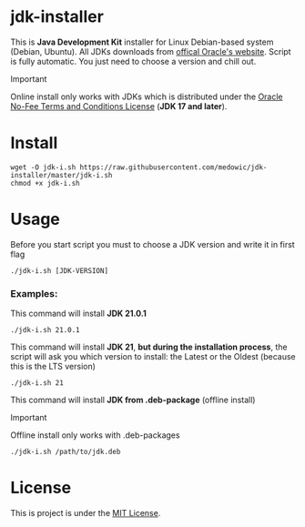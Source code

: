 # jdk-installer
This is **Java Development Kit** installer for Linux Debian-based system (Debian, Ubuntu). All JDKs downloads from [offical Oracle's website](https://www.oracle.com/java/technologies/downloads/). Script is fully automatic. You just need to choose a version and chill out.
> [!IMPORTANT]
> Online install only works with JDKs which is distributed under the [Oracle No-Fee Terms and Conditions License](https://java.com/freeuselicense) (**JDK 17 and later**).
# Install
```shell
wget -O jdk-i.sh https://raw.githubusercontent.com/medowic/jdk-installer/master/jdk-i.sh
chmod +x jdk-i.sh
```
# Usage
Before you start script you must to choose a JDK version and write it in first flag
```shell
./jdk-i.sh [JDK-VERSION]
```
### Examples:
This command will install **JDK 21.0.1**
```shell
./jdk-i.sh 21.0.1
```
This command will install **JDK 21**, **but during the installation process**, the script will ask you which version to install: the Latest or the Oldest (because this is the LTS version)
```shell
./jdk-i.sh 21
```
This command will install **JDK from .deb-package** (offline install)
> [!IMPORTANT]
> Offline install only works with .deb-packages
```shell
./jdk-i.sh /path/to/jdk.deb
```
# License
This is project is under the [MIT License](https://raw.githubusercontent.com/medowic/jdk-installer/master/LICENSE).
